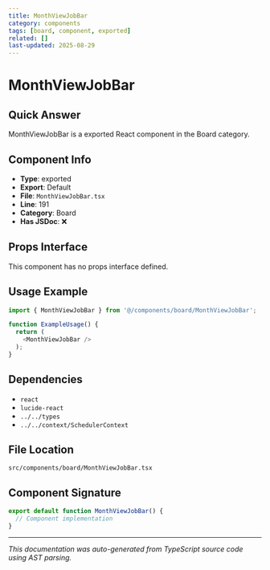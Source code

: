 ```yaml
---
title: MonthViewJobBar
category: components
tags: [board, component, exported]
related: []
last-updated: 2025-08-29
---
```


# MonthViewJobBar

## Quick Answer
MonthViewJobBar is a exported React component in the Board category.

## Component Info

- **Type**: exported
- **Export**: Default
- **File**: `MonthViewJobBar.tsx`
- **Line**: 191
- **Category**: Board
- **Has JSDoc**: ❌

## Props Interface

This component has no props interface defined.

## Usage Example

```typescript
import { MonthViewJobBar } from '@/components/board/MonthViewJobBar';

function ExampleUsage() {
  return (
    <MonthViewJobBar />
  );
}
```

## Dependencies


- `react`
- `lucide-react`
- `../../types`
- `../../context/SchedulerContext`


## File Location

`src/components/board/MonthViewJobBar.tsx`

## Component Signature

```typescript
export default function MonthViewJobBar() { 
  // Component implementation
}
```

---

*This documentation was auto-generated from TypeScript source code using AST parsing.*